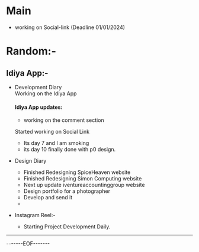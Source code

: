 # Main 

- working on Social-link (Deadline 01/01/2024)

# Random:-
## Idiya App:-

- Development Diary  
    Working on the Idiya App
    #### Idiya App updates:
    - working on the comment section

    Started working on Social Link
    - Its day 7 and I am smoking
    - its day 10 finally done  with p0 design.


- Design Diary
    - Finished Redesigning SpiceHeaven website
    - Finished Redesigning Simon Computing website
    - Next up update iventureaccountinggroup website
    - Design portfolio for a photographer
    - Develop and send it
    - 

- Instagram Reel:-
    - Starting Project Development Daily.


--------------------------------------------------------


-------EOF-------



